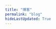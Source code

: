 ```yaml
---
title: "博客"
permalink: "blog"
hideLastUpdated: True
---
```

<!--参考大佬的界面 https://xin-tan.com/guide/  暂时 404 了，作者更新网站地址为 https://xxoo521.com/ 不知道是不是放弃vuepress了  -->  
<!-- > 最近更新 👇 -->

<template>
    <div>
    <!--标签列表-->
      <div class="my-blog-head">
        <h3>标签 </h3>
        <div class="my-tag-box">
          <div
            class='my-tags' 
            :class="{ 'select-tag': tag == selectedTag, 'normal-tag': tag != selectedTag }"
            @click="myFlitter( tag )"
            v-for="tag in tags"
            style="margin: 5px;">{{ tag=='blog'?'全部':tag }}</div>
        </div>
      </div>
      <el-divider></el-divider>
      <div class="my-card" :body-style="{ padding: '5px' }" v-for="(post, index) in topPublishPosts">
        <div>
          <span class="page-title"><el-link :underline="false" :href="post.path" type="primary"><strong>{{ post.title }}</strong></el-link></span>
          <div v-if="post.frontmatter.tag" style="display: inline-block; float: right;">
            <span class="this-tag"
              v-for="item in post.frontmatter.tag"
              @click="myFlitter( item )"
              ><span v-if="item !== 'blog'">{{ item }}</span></span>
          </div>
          <div class="bottom clearfix">
            <br>
            <span><small><i class="el-icon-time"></i>  {{ post.formatDay }}</small></span>
            <el-link
              class="read-more"
              :href="post.path" 
              type="primary" 
              :underline="false"
            >阅读全文</el-link>
          </div>
        </div>
      </div>
      <div @click="loadMore" class="page-guide-btn" v-show="showBtn">
        <div ref="btn">加载更多</div>
      </div>
    </div>
</template>

<script>
export default {
  data() {
    return {
      step: 12,
      posts: [],
      tags: [],
      page: 1,
      num: 0,
      showBtn: true,
      selectedTag: "blog"
    }
  },

  mounted() {
    this.posts = []
    var temp = this.$site.pages
    // 筛选标签中带有 blog 标志的文章

    for (var i = 0; i < temp.length; i++) {
      if (temp[i].frontmatter.tag) {
        var tempTag = temp[i].frontmatter.tag
        for (var j = 0; j < tempTag.length; j++){
          var isInTags = false
          for (var k = 0; k < this.tags.length; k++){
            if (tempTag[j] === this.tags[k]){
              isInTags = true
            }
          }
          if (!isInTags) {
            this.tags.push(tempTag[j])
          }
        }
        if (tempTag == 'blog' || 'blog' == tempTag[0]){
          this.posts.push(temp[i])
        }
      }
    }
    this.num = this.posts.length
  },

  computed: {
    topPublishPosts() {
      this.showBtn =  this.page * this.step < this.num
      return this.getTopKPosts(this.page * this.step)
    }
  },

  methods: {
    getTopKPosts(num) {
      const re = /.*\/(.*?)\.(html|md)/

      return this.posts
        .map(post => {
          const execs = re.exec(post.relativePath)
          return {
            ...post,
            updateTimestamp: (new Date(post.frontmatter.date)).getTime(),
            filename: execs ? execs['1'] : '',
            formatDay: this.formatDate(new Date(post.frontmatter.date))
          }
        })
        .sort((a, b) => b.updateTimestamp - a.updateTimestamp)
        .slice(0, num)
    },
    
    formatDate(date) {
      if (!(date instanceof Date)) {
        return 
      }

      return `${date.getFullYear()}-${date.getMonth() + 1}-${date.getDate()}`
    },

    loadMore() {
      this.page += 1
    },

    myFlitter(tag) {
      this.selectedTag = tag
      this.page = 1
      this.posts = []
      var temp = this.$site.pages

      for (var i = 0; i < temp.length; i++) {
        if (temp[i].frontmatter.tag) {
          var tempTag = temp[i].frontmatter.tag

          for (var j = 0; j < tempTag.length; j++) {
            if (tempTag[j] === tag) {
              this.posts.push(temp[i])
              break
            }
          }
        }
      }
      // console.log(this.posts)
      this.num = this.posts.length
    }
  }
}
</script>

<style lang="stylus" scoped>
.my-tag-box {
  /* height: 100px; */
  display: flex;
  flex-flow: row wrap;
  align-content: flex-start
}

.my-tags {
  padding: 0.3rem .5rem;
  display: inline-block;
  cursor: pointer;
  transition: all 0.5s ease;
  border-radius: 3px;
  font-size: 14px;
}

.my-tags:hover {
  color: white;
  background: #282C34;
  border-color: #282C34;
}

.select-tag {
  color: white;
  background: #282C34;
  border-color: #282C34;
}

.my-card {
  animation: showup .6s forwards;
  border-bottom: 1px solid #f2f2f2;
  padding: 1rem 0;
  .page-title .el-link {
    transition all .2s
    &:hover {
      color: $accentColor;
      border-left: 2px solid $accentColor;
      padding-left: 9px;
      transition: all .3s;
    }
  }
}

.this-tag {
  font-size: small;
  color: #777;
  margin-left: 10px;
  /* background: linear-gradient(120deg,#fff 50%,#f1f6f5 0); */
}

.this-tag:hover {
  cursor: pointer;
  color: $accentColor;
  border-bottom: 1px dotted $accentColor;
}

.read-more {
  float: right;
  background: #f2f2f2;
  padding: 3px 10px;
  border-radius: 3px;
}

.page-guide-btn {
  text-align: center;
  margin: 30px 0;
  animation: showup 1s forwards;
}

.page-guide-btn div {
  display: inline-block;
  color: black;
  background-color: white;
  padding: 0.6rem 1.2rem;
  transition: all 0.3s ease;
  box-sizing: border-box;
  border: 1px solid black;
  border-radius: 3px;
}

.page-guide-btn div:hover {
  background-color: #f5f5f5;
  cursor: pointer;
}


@keyframes showup {
  0% {
    transform: translateY(3rem);
    opacity: 0;
  }
  100% {
    transform: translateY(0);
    opacity: 1;
  }
}
</style>
